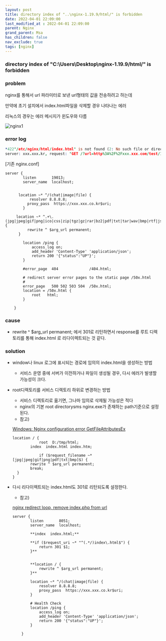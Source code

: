 ```yaml
---
layout: post
title: directory index of "..\nginx-1.19.9/html/" is forbidden
date: 2022-04-01 22:09:00
last_modified_at : 2022-04-01 22:09:00
parent: Nginx
grand_parent: Msa
has_children: false
nav_exclude: true
tags: [nginx]
---
```


### directory index of "C:\Users\Desktop\nginx-1.19.9/html/" is forbidden

### problem
nginx를 통해서 url 파라미터로 보낸 url형태의 값을 전송하려고 하는데 

만약에 초기 설치에서 index.html파일을 삭제할 경우 나타나는 에러

리눅스의 경우는 에러 메시지가 윈도우와 다름

![nginx1](../img/nginx1.png)

### error log

```prolog
*422"/etc/nginx/html/index.html" is not found (2: No such file or directory), client: x.x.x.x,
server: xxx.xxx.kr, request: "GET /?url=http%3A%2F%2Fxxx.xxx.com/test/12345.jpeg HTTP/1.1", host: "{nginxIp}:8050"
```

[기존 nginx.conf]

```
server {
        listen       19013;
        server_name  localhost;
        
        
      location ~* ^/(chat|image|file) {
           resolver 8.8.8.8;
          proxy_pass  https://xxx.xxx.co.kr$uri;
        }
      
     location ~* ^.+\.(jpg|jpeg|gif|png|ico|css|zip|tgz|gz|rar|bz2|pdf|txt|tar|wav|bmp|rtf|js|flv|swf|html|htm)$ {
          rewrite ^ $arg_url permanent;
      }
      
        location /ping {
            access_log on;
            add_header 'Content-Type' 'application/json';
            return 200 '{"status":"UP"}';
        }
          
        #error_page  404              /404.html;

        # redirect server error pages to the static page /50x.html
        #
        error_page   500 502 503 504  /50x.html;
        location = /50x.html {
            root   html;
        }
      
    }
```

### cause

- rewrite ^ $arg_url permanent; 에서 301로 리턴하면서 response를 루트 디렉토리를 통해 index.html 로 리다이렉트되는 것 같다.

### solution

- window나 linux 로그에 표시되는 경로에 임의의 index.html을 생성하는 방법
    - 서비스 운영 중에 서버가 이전하거나 파일이 생성될 경우, 다시 에러가 발생할 가능성이 크다.
- root디렉토리를 서비스 디렉토리 하위로 변경하는 방법
    - 서비스 디렉토리로 옮기면, 그나마 임의로 삭제될 가능성은 적다
    - nginx의 기본 root directorysms nginx.exe가 존재하는 path기준으로 설정된다.
    - 참고)
    
    [Windows: Nginx configuration error GetFileAttributesEx](https://programmerah.com/windows-nginx-configuration-error-getfileattributesex-29329/)
    
    ```
    location / {
    			root  D:/tmp/html;
            index  index.html index.htm;   
    
    			if ($request_filename ~* [jpg|jpeg|gif|png|pdf|txt|bmp]$) {
            rewrite ^ $arg_url permanent;
            break;                                                  
      }            
    }
    ```
    
- 다시 리다이렉트되는 index.html도 301로 리턴되도록 설정한다.
    - 참고)
    
    [nginx redirect loop, remove index.php from url](https://stackoverflow.com/a/21813759/14257397)
    
    ```
    server {
            listen       8051;
            server_name  localhost;
            
            **index  index.html;**
        
            **if ($request_uri ~* "^(.*/)index\.html$") {
                return 301 $1;
            }**
    
            
            **location / {            
                rewrite ^ $arg_url permanent;
            }**
    
            location ~* ^/(chat|image|file) {
                resolver 8.8.8.8;
                proxy_pass  https://xxx.xxx.co.kr$uri;
            }
    
            # Health Check
            location /ping {
                access_log on;
                add_header 'Content-Type' 'application/json';
                return 200 '{"status":"UP"}';
            }
          
        }
    ```